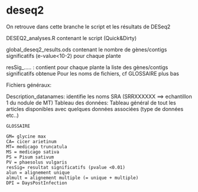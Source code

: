 # deseq2

On retrouve dans cette branche le script et les résultats de DESeq2

DESEQ2_analyses.R contenant le script (Quick&Dirty)

global_deseq2_results.ods contenant le nombre de gènes/contigs significatifs (e-value<10-2) pour chaque plante

resSig_..... : contient pour chaque plante la liste des gènes/contigs significatifs obtenue
Pour les noms de fichiers, cf GLOSSAIRE plus bas
    
 
    
Fichiers généraux:

Description_datanames: identifie les noms SRA (SRRXXXXXX ==> echantillon 1 du nodule de MT)
Tableau des données: Tableau général de tout les articles disponibles avec quelques données associées (type de données etc..)

   
    GLOSSAIRE
    
    GM= glycine max
    CA= cicer arietinum
    MT= medicago truncatula
    MS = medicago sativa
    PS = Pisum sativum
    PV = phaesolus vulgaris 
    resSig= resultat significatifs (pvalue <0.01)
    alun = alignement unique
    almult = alignement multiple (= unique + multiple)
    DPI = DaysPostInfection
